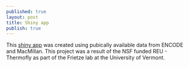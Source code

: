 ```yaml
---
published: true
layout: post
title: Shiny app
publish: true
---
```

This [shiny app](https://jiun-tseng.shinyapps.io/shinyapphtml/) was created using pubically available data from ENCODE and MacMillan.
This project was a result of the NSF funded REU - Thermofly as part of the Frietze lab at the University of Vermont.
